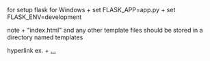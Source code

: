 for setup flask for Windows
    + set FLASK_APP=app.py
    + set FLASK_ENV=development

note
    + "index.html" and any other template files should be stored in a directory named templates

hyperlink ex.
    + <a href="{{ url_for('function')}}"> ... </a>
